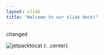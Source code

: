 ```yaml
---
layout: slide
title: "Welcome to our slide deck!"
---
```


changed

![jetpacktocat](https://octodex.github.com/images/jetpacktocat.png)
{: .center}
